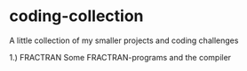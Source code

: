 # coding-collection
A little collection of my smaller projects and coding challenges

1.) FRACTRAN
Some FRACTRAN-programs and the compiler
